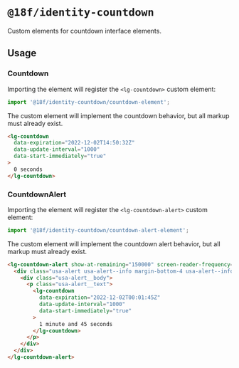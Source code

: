 # `@18f/identity-countdown`

Custom elements for countdown interface elements.

## Usage

### Countdown

Importing the element will register the `<lg-countdown>` custom element:

```ts
import '@18f/identity-countdown/countdown-element';
```

The custom element will implement the countdown behavior, but all markup must already exist.

```html
<lg-countdown
  data-expiration="2022-12-02T14:50:32Z"
  data-update-interval="1000"
  data-start-immediately="true"
>
  0 seconds
</lg-countdown>
```

### CountdownAlert

Importing the element will register the `<lg-countdown-alert>` custom element:

```ts
import '@18f/identity-countdown/countdown-alert-element';
```

The custom element will implement the countdown alert behavior, but all markup must already exist.

```html
<lg-countdown-alert show-at-remaining="150000" screen-reader-frequency="30000">
  <div class="usa-alert usa-alert--info margin-bottom-4 usa-alert--info-time" role="status">
    <div class="usa-alert__body">
      <p class="usa-alert__text">
        <lg-countdown
          data-expiration="2022-12-02T00:01:45Z"
          data-update-interval="1000"
          data-start-immediately="true"
        >
          1 minute and 45 seconds
        </lg-countdown>
      </p>
    </div>
  </div>
</lg-countdown-alert>
```
